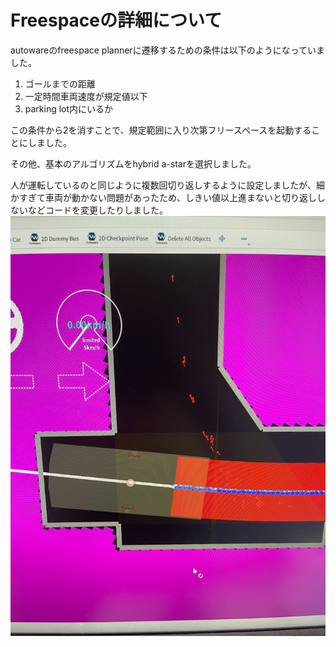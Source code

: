 # Freespaceの詳細について
autowareのfreespace plannerに遷移するための条件は以下のようになっていました。
1. ゴールまでの距離
2. 一定時間車両速度が規定値以下
3. parking lot内にいるか

この条件から2を消すことで、規定範囲に入り次第フリースペースを起動することにしました。

その他、基本のアルゴリズムをhybrid a-starを選択しました。

人が運転しているのと同じように複数回切り返しするように設定しましたが、細かすぎて車両が動かない問題があったため、しきい値以上進まないと切り返ししないなどコードを変更したりしました。
![goal load](../images/goal_load.jpg)